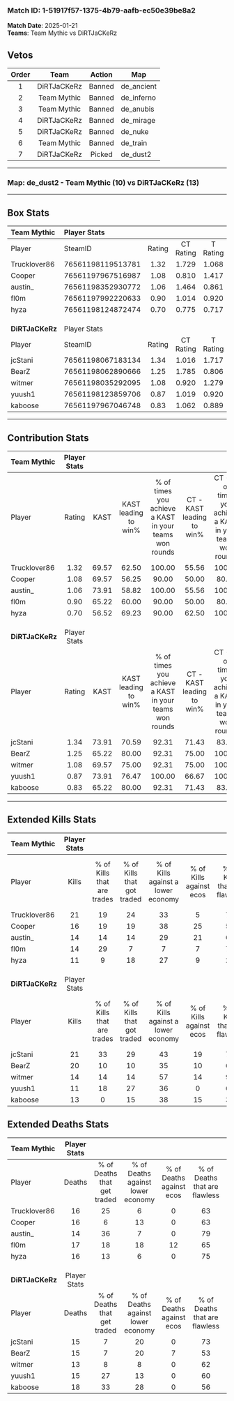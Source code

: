 ### Match ID: 1-51917f57-1375-4b79-aafb-ec50e39be8a2  
**Match Date**: 2025-01-21  
**Teams**: Team Mythic vs DiRTJaCKeRz  

## Vetos  

| Order | Team | Action | Map |
| :---: | :--: | :----: | --- |
| 1 | DiRTJaCKeRz | Banned | de_ancient |
| 2 | Team Mythic | Banned | de_inferno |
| 3 | Team Mythic | Banned | de_anubis |
| 4 | DiRTJaCKeRz | Banned | de_mirage |
| 5 | DiRTJaCKeRz | Banned | de_nuke |
| 6 | Team Mythic | Banned | de_train |
| 7 | DiRTJaCKeRz | Picked | de_dust2 |

---  

### **Map**: de_dust2 - Team Mythic (10) vs DiRTJaCKeRz (13)  
---  

## Box Stats  

| **Team Mythic** | Player Stats      |        |           |          |       |      |       |         |        |      |     |
| :- | :- | :-: | :-: | :-: | :-: | :-: | :-: | :-: | :-: | :-: | :-: |
| Player          | SteamID           | Rating | CT Rating | T Rating | KAST  | ADR  | Kills | Assists | Deaths | K/D  | HS% |
| Trucklover86    | 76561198119513781 |  1.32  |   1.729   |  1.068   | 69.57 | 95.8 |  21   |    6    |   16   | 1.31 | 71  |
| Cooper          | 76561197967516987 |  1.08  |   0.810   |  1.417   | 69.57 | 79.8 |  16   |    5    |   16   | 1.00 | 25  |
| austin_         | 76561198352930772 |  1.06  |   1.464   |  0.861   | 73.91 | 72.1 |  14   |    6    |   14   | 1.00 | 35  |
| fl0m            | 76561197992220633 |  0.90  |   1.014   |  0.920   | 65.22 | 63.7 |  14   |    6    |   17   | 0.82 | 64  |
| hyza            | 76561198124872474 |  0.70  |   0.775   |  0.717   | 56.52 | 51.9 |  11   |    4    |   16   | 0.69 | 81  |
|                 |                   |        |           |          |       |      |       |         |        |      |     |
|                 |                   |        |           |          |       |      |       |         |        |      |     |
|                 |                   |        |           |          |       |      |       |         |        |      |     |
| **DiRTJaCKeRz** | Player Stats      |        |           |          |       |      |       |         |        |      |     |
| Player          | SteamID           | Rating | CT Rating | T Rating | KAST  | ADR  | Kills | Assists | Deaths | K/D  | HS% |
| jcStani         | 76561198067183134 |  1.34  |   1.016   |  1.717   | 73.91 | 84.6 |  21   |    6    |   15   | 1.40 | 47  |
| BearZ           | 76561198062890666 |  1.25  |   1.785   |  0.806   | 65.22 | 91.0 |  20   |    4    |   15   | 1.33 | 30  |
| witmer          | 76561198035292095 |  1.08  |   0.920   |  1.279   | 69.57 | 78.4 |  14   |    9    |   13   | 1.08 | 35  |
| yuush1          | 76561198123859706 |  0.87  |   1.019   |  0.920   | 73.91 | 58.0 |  11   |    5    |   15   | 0.73 | 63  |
| kaboose         | 76561197967046748 |  0.83  |   1.062   |  0.889   | 65.22 | 58.4 |  13   |    8    |   18   | 0.72 | 38  |
---  

## Contribution Stats  

| **Team Mythic** | Player Stats |       |                      |                                                        |                           |                                                             |                          |                                                            |
| :- | :-: | :-: | :-: | :-: | :-: | :-: | :-: | :-: |
| Player          |    Rating    | KAST  | KAST leading to win% | % of times you achieve a KAST in your teams won rounds | CT - KAST leading to win% | CT - % of times you achieve a KAST in your teams won rounds | T - KAST leading to win% | T - % of times you achieve a KAST in your teams won rounds |
| Trucklover86    |     1.32     | 69.57 |        62.50         |                         100.00                         |           55.56           |                           100.00                            |          71.43           |                           100.00                           |
| Cooper          |     1.08     | 69.57 |        56.25         |                         90.00                          |           50.00           |                            80.00                            |          62.50           |                           100.00                           |
| austin_         |     1.06     | 73.91 |        58.82         |                         100.00                         |           55.56           |                           100.00                            |          62.50           |                           100.00                           |
| fl0m            |     0.90     | 65.22 |        60.00         |                         90.00                          |           50.00           |                            80.00                            |          71.43           |                           100.00                           |
| hyza            |     0.70     | 56.52 |        69.23         |                         90.00                          |           62.50           |                           100.00                            |          80.00           |                           80.00                            |
|                 |              |       |                      |                                                        |                           |                                                             |                          |                                                            |
|                 |              |       |                      |                                                        |                           |                                                             |                          |                                                            |
|                 |              |       |                      |                                                        |                           |                                                             |                          |                                                            |
| **DiRTJaCKeRz** | Player Stats |       |                      |                                                        |                           |                                                             |                          |                                                            |
| Player          |    Rating    | KAST  | KAST leading to win% | % of times you achieve a KAST in your teams won rounds | CT - KAST leading to win% | CT - % of times you achieve a KAST in your teams won rounds | T - KAST leading to win% | T - % of times you achieve a KAST in your teams won rounds |
| jcStani         |     1.34     | 73.91 |        70.59         |                         92.31                          |           71.43           |                            83.33                            |          70.00           |                           100.00                           |
| BearZ           |     1.25     | 65.22 |        80.00         |                         92.31                          |           75.00           |                           100.00                            |          85.71           |                           85.71                            |
| witmer          |     1.08     | 69.57 |        75.00         |                         92.31                          |           75.00           |                           100.00                            |          75.00           |                           85.71                            |
| yuush1          |     0.87     | 73.91 |        76.47         |                         100.00                         |           66.67           |                           100.00                            |          87.50           |                           100.00                           |
| kaboose         |     0.83     | 65.22 |        80.00         |                         92.31                          |           71.43           |                            83.33                            |          87.50           |                           100.00                           |
---  

## Extended Kills Stats  

| **Team Mythic** | Player Stats |                            |                            |                                    |                         |                              |                                 |                                       |                    |           |
| :- | :-: | :-: | :-: | :-: | :-: | :-: | :-: | :-: | :-: | :-: |
| Player          |    Kills     | % of Kills that are trades | % of Kills that got traded | % of Kills against a lower economy | % of Kills against ecos | % of Kills that are flawless | % of Kills that are close duels | % of Kills that are assisted by flash | Pistol Round Kills | AWP Kills |
| Trucklover86    |      21      |             19             |             24             |                 33                 |            5            |              71              |               10                |                  14                   |         3          |     0     |
| Cooper          |      16      |             19             |             19             |                 38                 |           25            |              56              |                6                |                   0                   |         4          |     3     |
| austin_         |      14      |             14             |             14             |                 29                 |           21            |              64              |                0                |                  14                   |         0          |     0     |
| fl0m            |      14      |             29             |             7              |                 7                  |            7            |              71              |                7                |                   0                   |         2          |     0     |
| hyza            |      11      |             9              |             18             |                 27                 |            9            |              27              |                9                |                   0                   |         1          |     0     |
|                 |              |                            |                            |                                    |                         |                              |                                 |                                       |                    |           |
|                 |              |                            |                            |                                    |                         |                              |                                 |                                       |                    |           |
|                 |              |                            |                            |                                    |                         |                              |                                 |                                       |                    |           |
| **DiRTJaCKeRz** | Player Stats |                            |                            |                                    |                         |                              |                                 |                                       |                    |           |
| Player          |    Kills     | % of Kills that are trades | % of Kills that got traded | % of Kills against a lower economy | % of Kills against ecos | % of Kills that are flawless | % of Kills that are close duels | % of Kills that are assisted by flash | Pistol Round Kills | AWP Kills |
| jcStani         |      21      |             33             |             29             |                 43                 |           19            |              76              |                5                |                   5                   |         1          |     0     |
| BearZ           |      20      |             10             |             10             |                 35                 |           10            |              65              |                0                |                  10                   |         1          |     0     |
| witmer          |      14      |             14             |             14             |                 57                 |           14            |              93              |                0                |                   0                   |         1          |     8     |
| yuush1          |      11      |             18             |             27             |                 36                 |            0            |              64              |                0                |                   9                   |         2          |     0     |
| kaboose         |      13      |             0              |             15             |                 38                 |           15            |              38              |               23                |                   0                   |         0          |     0     |
## Extended Deaths Stats  

| **Team Mythic** | Player Stats |                             |                                   |                          |                               |                            |                           |               |
| :- | :-: | :-: | :-: | :-: | :-: | :-: | :-: | :-: |
| Player          |    Deaths    | % of Deaths that get traded | % of Deaths against lower economy | % of Deaths against ecos | % of Deaths that are flawless | % of Deaths that are close | % of Deaths while blinded | Deaths to AWP |
| Trucklover86    |      16      |             25              |                 6                 |            0             |              63               |             13             |             0             |       1       |
| Cooper          |      16      |              6              |                13                 |            0             |              63               |             6              |             6             |       2       |
| austin_         |      14      |             36              |                 7                 |            0             |              79               |             7              |            14             |       0       |
| fl0m            |      17      |             18              |                18                 |            12            |              65               |             0              |             6             |       3       |
| hyza            |      16      |             13              |                 6                 |            0             |              75               |             0              |             0             |       2       |
|                 |              |                             |                                   |                          |                               |                            |                           |               |
|                 |              |                             |                                   |                          |                               |                            |                           |               |
|                 |              |                             |                                   |                          |                               |                            |                           |               |
| **DiRTJaCKeRz** | Player Stats |                             |                                   |                          |                               |                            |                           |               |
| Player          |    Deaths    | % of Deaths that get traded | % of Deaths against lower economy | % of Deaths against ecos | % of Deaths that are flawless | % of Deaths that are close | % of Deaths while blinded | Deaths to AWP |
| jcStani         |      15      |              7              |                20                 |            0             |              73               |             0              |            13             |       0       |
| BearZ           |      15      |              7              |                20                 |            7             |              53               |             7              |             7             |       1       |
| witmer          |      13      |              8              |                 8                 |            0             |              62               |             0              |             0             |       1       |
| yuush1          |      15      |             27              |                13                 |            0             |              60               |             13             |             0             |       0       |
| kaboose         |      18      |             33              |                28                 |            0             |              56               |             11             |            11             |       1       |
